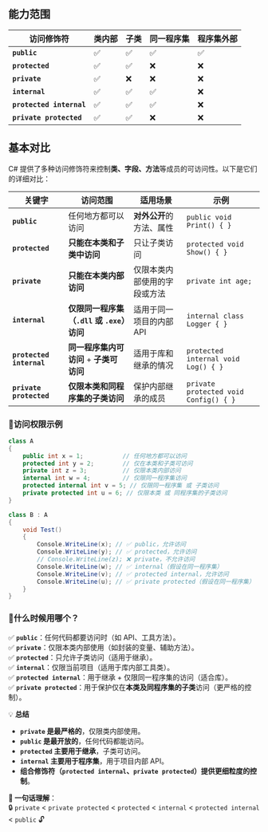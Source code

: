 ## 能力范围

| 访问修饰符         | 类内部 | 子类 | 同一程序集 | 程序集外部 |
|------------------|--------|------|-----------|-----------|
| **`public`**     | ✅      | ✅    | ✅         | ✅         |
| **`protected`**  | ✅      | ✅    | ❌         | ❌         |
| **`private`**    | ✅      | ❌    | ❌         | ❌         |
| **`internal`**   | ✅      | ✅    | ✅         | ❌         |
| **`protected internal`** | ✅  | ✅    | ✅         | ❌         |
| **`private protected`**  | ✅  | ✅    | ❌         | ❌         |

## 基本对比
C# 提供了多种访问修饰符来控制**类、字段、方法**等成员的可访问性。以下是它们的详细对比：

|关键字|访问范围|适用场景|示例|
|---|---|---|---|
|**`public`**|任何地方都可以访问|**对外公开**的方法、属性|`public void Print() { }`|
|**`protected`**|**只能在本类和子类中访问**|只让子类访问|`protected void Show() { }`|
|**`private`**|**只能在本类内部访问**|仅限本类内部使用的字段或方法|`private int age;`|
|**`internal`**|**仅限同一程序集（`.dll` 或 `.exe`）访问**|适用于同一项目的内部 API|`internal class Logger { }`|
|**`protected internal`**|**同一程序集内可访问** + **子类可访问**|适用于库和继承的情况|`protected internal void Log() { }`|
|**`private protected`**|**仅限本类和同程序集的子类访问**|保护内部继承的成员|`private protected void Config() { }`|

### 🔹访问权限示例

```C#
class A
{
    public int x = 1;           // 任何地方都可以访问
    protected int y = 2;        // 仅在本类和子类可访问
    private int z = 3;          // 仅限本类内部访问
    internal int w = 4;         // 仅限同一程序集访问
    protected internal int v = 5; // 仅限同一程序集 或 子类访问
    private protected int u = 6; // 仅限本类 或 同程序集的子类访问
}

```

```C#
class B : A
{
    void Test()
    {
        Console.WriteLine(x); // ✅ public，允许访问
        Console.WriteLine(y); // ✅ protected，允许访问
        // Console.WriteLine(z); ❌ private，不允许访问
        Console.WriteLine(w); // ✅ internal（假设在同一程序集）
        Console.WriteLine(v); // ✅ protected internal，允许访问
        Console.WriteLine(u); // ✅ private protected（假设在同一程序集）
    }
}

```


### 🔹什么时候用哪个？
✅ **`public`**：任何代码都要访问时（如 API、工具方法）。  
✅ **`private`**：仅限本类内部使用（如封装的变量、辅助方法）。  
✅ **`protected`**：只允许子类访问（适用于继承）。  
✅ **`internal`**：仅限当前项目（适用于库内部工具类）。  
✅ **`protected internal`**：用于继承 + 仅限同一程序集的访问（适合库）。  
✅ **`private protected`**：用于保护仅在**本类及同程序集的子类**访问（更严格的控制）。

💡 **总结**

- **`private` 是最严格的**，仅限类内部使用。
- **`public` 是最开放的**，任何代码都能访问。
- **`protected` 主要用于继承**，子类可访问。
- **`internal` 主要用于程序集**，用于项目内部 API。
- **组合修饰符（`protected internal`、`private protected`）提供更细粒度的控制**。

**🚀 一句话理解**：  
🔒 `private` < `private protected` < `protected` < `internal` < `protected internal` < `public` 🔓

